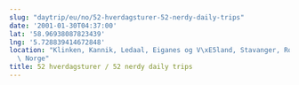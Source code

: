 ```yaml
---
slug: "daytrip/eu/no/52-hverdagsturer-52-nerdy-daily-trips"
date: '2001-01-30T04:37:00'
lat: '58.96938087823439'
lng: '5.728839414672848'
location: "Klinken, Kannik, Ledaal, Eiganes og V\xE5land, Stavanger, Rogaland, 4005,\
  \ Norge"
title: 52 hverdagsturer / 52 nerdy daily trips
---
```



